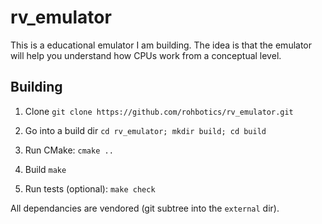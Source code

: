 # rv_emulator

This is a educational emulator I am building.
The idea is that the emulator will help you understand how CPUs work from a conceptual level.

## Building
1. Clone `git clone https://github.com/rohbotics/rv_emulator.git`
2. Go into a build dir `cd rv_emulator; mkdir build; cd build`
3. Run CMake: `cmake ..`
4. Build `make`

5. Run tests (optional): `make check`

All dependancies are vendored (git subtree into the `external` dir).
